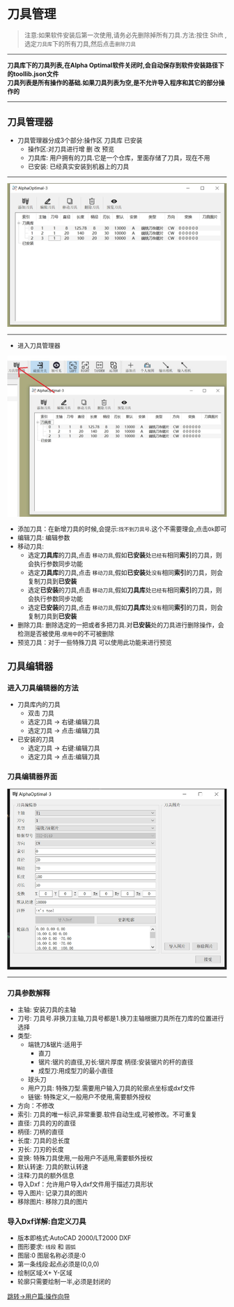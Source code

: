 # 刀具管理

>注意:如果软件安装后第一次使用,请务必先删除掉所有刀具.方法:按住 Shift ,选定`刀具库`下的所有刀具,然后点击`删除刀具`  

---

**刀具库下的刀具列表,在Alpha Optimal软件关闭时,会自动保存到软件安装路径下的toollib.json文件**   
**刀具列表是所有操作的基础.如果刀具列表为空,是不允许导入程序和其它的部分操作的**  

---
## 刀具管理器

- 刀具管理器分成3个部分:操作区 刀具库 已安装  
    - 操作区:对刀具进行增 删 改 预览    
    - 刀具库: 用户拥有的刀具.它是一个仓库，里面存储了刀具，现在不用
    - 已安装: 已经真实安装到机器上的刀具    

---

![刀具管理器](../image/machine/toolManager/刀具管理器界面.png)


---

- 进入刀具管理器  

![进入刀具管理器](../image/machine/toolManager/进入刀具管理器.png)



- 添加刀具：在新增刀具的时候,会提示:`找不到刀具号`.这个不需要理会,点击`Ok`即可
- 编辑刀具: 编辑参数
- 移动刀具: 
    -  选定**刀具库**的刀具,点击 `移动刀具`,假如**已安装**处`已经有`相同**索引**的刀具，则会执行参数同步功能
    -  选定**刀具库**的刀具,点击 `移动刀具`,假如**已安装**处`没有`相同**索引**的刀具，则会复制刀具到**已安装**
    -  选定**已安装**的刀具,点击 `移动刀具`,假如**刀具库**处`已经有`相同**索引**的刀具，则会执行参数同步功能
    -  选定**已安装**的刀具,点击 `移动刀具`,假如**刀具库**处`没有`相同**索引**的刀具，则会复制刀具到**已安装**
- 删除刀具: 删除选定的一把或者多把刀具.对**已安装**处的刀具进行删除操作，会检测是否被使用.`使用中`的不可被删除
- 预览刀具：对于一些特殊刀具 可以使用此功能来进行预览

## 刀具编辑器

### 进入刀具编辑器的方法  
- 刀具库内的刀具    
    - 双击 刀具
    - 选定刀具 -> 右键:编辑刀具
    - 选定刀具 -> 点击:编辑刀具
- 已安装的刀具
    - 选定刀具 -> 右键:编辑刀具
    - 选定刀具 -> 点击:编辑刀具

### 刀具编辑器界面
![刀具编辑器](../image/machine/toolManager/刀具编辑器界面.png)

---
### 刀具参数解释
- 主轴: 安装刀具的主轴
- 刀号: 刀具号.非换刀主轴,刀具号都是1.换刀主轴根据刀具所在刀库的位置进行选择
- 类型: 
    - 端铣刀&锯片:适用于    
        -  直刀 
        -  锯片:锯片的直径,刃长:锯片厚度 柄径:安装锯片的杆的直径
        -  成型刀:用成型刀的最小直径
    - 球头刀
    - 用户刀具: 特殊刀型.需要用户输入刀具的轮廓点坐标或dxf文件
    - 链锯: 特殊定义,一般用户不使用,需要额外授权
- 方向：不修改
- 索引: 刀具的唯一标识,非常重要.软件自动生成,可被修改。不可重复
- 直径: 刀具的刃的直径
- 柄径: 刀柄的直径
- 长度: 刀具的总长度
- 刃长: 刀刃的长度
- 变换: 特殊刀具使用,一般用户不适用,需要额外授权
- 默认转速: 刀具的默认转速
- 注释:刀具的额外信息
- 导入Dxf：允许用户导入dxf文件用于描述刀具形状
- 导入图片: 记录刀具的图片
- 移除图片: 移除刀具的图片


### 导入Dxf详解:自定义刀具

- 版本即格式:AutoCAD 2000/LT2000 DXF
- 图形要求: `线段` 和 `圆弧`
- 图层:0 图层名称必须是:0 
- 第一条线段:起点必须是(0,0,0)
- 绘制区域:X+ Y-区域
- 轮廓只需要绘制一半,必须是封闭的


[跳转->用户篇:操作向导](./User_Operation_Guide.md)